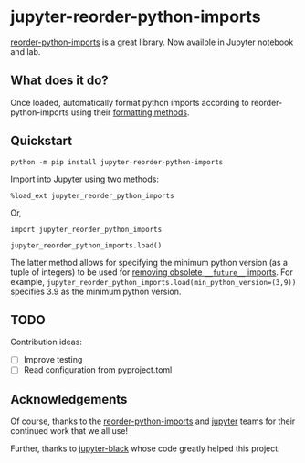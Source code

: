 # jupyter-reorder-python-imports

[reorder-python-imports](https://github.com/asottile/reorder-python-imports) is a great library. Now availble in Jupyter notebook and lab.

## What does it do?
Once loaded, automatically format python imports according to reorder-python-imports using their [formatting methods](https://github.com/asottile/reorder-python-imports#what-does-it-do).

## Quickstart
`python -m pip install jupyter-reorder-python-imports`

Import into Jupyter using two methods:
```
%load_ext jupyter_reorder_python_imports
```
Or,
```
import jupyter_reorder_python_imports

jupyter_reorder_python_imports.load()
```
The latter method allows for specifying the minimum python version (as a tuple of integers) to be used for [removing obsolete `__future__` imports](https://github.com/asottile/reorder-python-imports#removing-obsolete-__future__-imports). For example, `jupyter_reorder_python_imports.load(min_python_version=(3,9))` specifies 3.9 as the minimum python version.

## TODO
Contribution ideas:
- [ ] Improve testing
- [ ] Read configuration from pyproject.toml

## Acknowledgements
Of course, thanks to the [reorder-python-imports](https://github.com/asottile/reorder-python-imports) and [jupyter](https://jupyter.org/) teams for their continued work that we all use!

Further, thanks to [jupyter-black](https://github.com/n8henrie/jupyter-black) whose code greatly helped this project.
